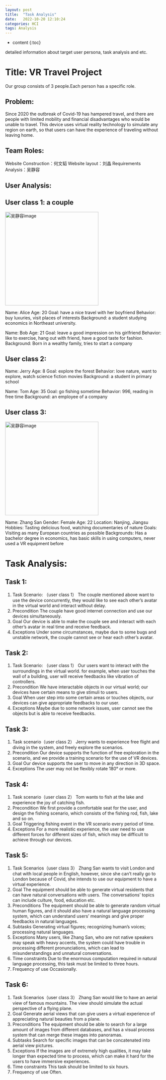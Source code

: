 ```yaml
---
layout: post
title:  "Task Analysis"
date:   2022-10-20 12:10:24
categories: HCI 
tags: Analysis
---
```


* content
{:toc}

detailed information about target user persona, task analysis and etc.



<!--more-->

# Title: VR Travel Project
Our group consists of 3 people.Each person has a specific role.

## Problem:

Since 2020 the outbreak of Covid-19 has hampered travel, and there are people with limited mobility and financial disadvantages who would be unable to travel. This device uses virtual reality technology to simulate any region on earth, so that users can have the experience of traveling without leaving home.

## Team Roles:

Website Construction：何文韬
Website layout：刘晶
Requirements Analysis：吴静容

## User Analysis:

## User class 1: a couple

<img src="https://i.postimg.cc/pV6hcCqn/image.jpg" alt="吴静容image" style="width: 300px; height: 300px">

Name: Alice
Age: 20
Goal: have a nice travel with her boyfriend
Behavior: buy luxuries, visit places of interests
Background: a student studying economics in Northeast university.


Name: Bob
Age: 21
Goal: leave a good impression on his girlfriend
Behavior: like to exercise, hang out with friend, have a good taste for fashion.
Background: Born in a wealthy family, tries to start a company

## User class 2:

Name: Jerry
Age: 8
Goal: explore the forest
Behavior: love nature, want to explore, watch science fiction movies
Background: a student in primary school

Name: Tom
Age: 35
Goal: go fishing sometime
Behavior: 996, reading in free time
Background: an employee of a company


## User class 3:

<img src="https://i.postimg.cc/pV6hcCqn/image.jpg" alt="吴静容image" style="width: 300px; height: 300px">


Name: Zhang San
Gender: Female
Age: 22
Location: Nanjing, Jiangsu
Hobbies: Tasting delicious food, watching documentaries of nature
Goals: Visiting as many European countries as possible
Backgrounds: Has a bachelor degree in economics, has basic skills in using computers, never used a VR equipment before


# Task Analysis:

## Task 1:

1.	Task Scenario: （user class 1）
The couple mentioned above want to use the device concurrently, they would like to see each other’s avatar in the virtual world and interact without delay.
2.	Precondition
The couple have good internet connection and use our devices simultaneously.
3.	Goal
Our device is able to make the couple see and interact with each other’s avatar in real time and receive feedback.
4.	Exceptions
Under some circumstances, maybe due to some bugs and unstable network, the couple cannot see or hear each other’s avatar. 


## Task 2:

1.	Task Scenario: （user class 1）
Our users want to interact with the surroundings in the virtual world. for example, when user touches the wall of a building, user will receive feedbacks like vibration of controllers.
2.	Precondition
We have interactable objects in our virtual world; our devices have certain means to give stimuli to users.
3.	Goal
When user step into some certain areas or touches objects, our devices can give appropriate feedbacks to our user.
4.	Exceptions
Maybe due to some network issues, user cannot see the objects but is able to receive feedbacks.


## Task 3:
1.	Task scenario（user class 2）
Jerry wants to experience free flight and diving in the system, and freely explore the scenarios.
2.	Precondition
Our device supports the function of free exploration in the scenario, and we provide a training scenario for the use of VR devices.
3.	Goal
Our device supports the user to move in any direction in 3D space.
4.	Exceptions
The user may not be flexibly rotate 180° or more.


## Task 4:
1.	Task scenario（user class 2）
Tom wants to fish at the lake and experience the joy of catching fish.
2.	Precondition
We first provide a comfortable seat for the user, and design the fishing scenario, which consists of the fishing rod, fish, lake and so on.
3.	Goal
Triggering fishing event in the VR scenario every period of time.
4.	Exceptions
For a more realistic experience, the user need to use different forces for different sizes of fish, which may be difficult to achieve through our devices.


## Task 5:
1.	Task Scenarios（user class 3）
Zhang San wants to visit London and chat with local people in English, however, since she can’t really go to London because of Covid, she intends to use our equipment to have a virtual experience.
2.	Goal
The equipment should be able to generate virtual residents that can have natural conversations with users. The conversations’ topics can include culture, food, education etc.
3.	Preconditions
The equipment should be able to generate random virtual human figures, and it should also have a natural language processing system, which can understand users’ meanings and give proper feedbacks in natural languages. 
4.	Subtasks
Generating virtual figures; recognizing human’s voices; processing natural languages.
5.	Exceptions
Many users, like Zhang San, who are not native speakers may speak with heavy accents, the system could have trouble in processing different pronunciations, which can lead to misunderstandings and unnatural conversations. 
6.	Time constraints
Due to the enormous computation required in natural language processing, this task must be limited to three hours.
7.	Frequency of use
Occasionally.


## Task 6:
1.	Task Scenarios（user class 3）
Zhang San would like to have an aerial view of famous mountains. The view should simulate the actual perspective of a flying plane.
2.	Goal
Generate aerial views that can give users a virtual experience of appreciating natural beauties from a plane.
3.	Preconditions
The equipment should be able to search for a large amount of images from different databases, and has a visual process system that can merge these images into panoramas.
4.	Subtasks
Search for specific images that can be concatenated into aerial view pictures.
5.	Exceptions
If the images are of extremely high qualities, it may take longer than expected time to process, which can make it hard for the users to have immersive experiences.
6.	Time constraints
This task should be limited to six hours.
7.	Frequency of use
Often.





